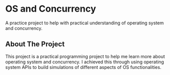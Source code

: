 <a id="readme-top"></a>

<!-- PROJECT TITLE -->
# OS and Concurrency

A practice project to help with practical understanding of operating system and concurrency.

<!-- ABOUT THE PROJECT -->
## About The Project

This project is a practical programming project to help me learn more about operating system and concurrency. I achieved this through using operating system APIs to build simulations of different aspects of OS functionalities. 
